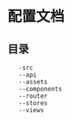 # 配置文档
  ## 目录
       -src
       --api
       --assets
       --components
       --router
       --stores
       --views